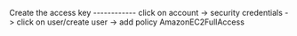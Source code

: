 Create the access key ------------ click on account -> security credentials -> click on user/create user -> add policy AmazonEC2FullAccess
